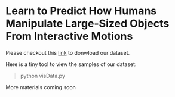 # Learn to Predict How Humans Manipulate Large-Sized Objects From Interactive Motions

Please checkout this [link](https://drive.google.com/drive/folders/174k-o7UFuIZg8BsZRbDGcAbVskKsF36r?usp=sharing) to donwload our dataset.

Here is a tiny tool to view the samples of our dataset:


> python visData.py


More materials coming soon
